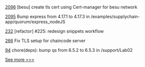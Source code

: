 
[2096](https://github.com/hyperledger/bevel/pull/2096) [besu] create tls cert using Cert-manager for besu network

[2095](https://github.com/hyperledger/bevel/pull/2095) Bump express from 4.17.1 to 4.17.3 in /examples/supplychain-app/quorum/express_nodeJS

[232](https://github.com/hyperledger/iroha-2-docs/pull/232) [refactor] #225: redesign snippets workflow

[266](https://github.com/hyperledger/fabric-chaincode-java/pull/266) Fix TLS setup for chaincode server

[94](https://github.com/hyperledger-labs/university-course/pull/94) chore(deps): bump qs from 6.5.2 to 6.5.3 in /support/Lab02


[See more >>>](https://start-here.hyperledger.org/pull-requests)

